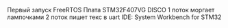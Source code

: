 Первый запуск FreeRTOS
Плата STM32F407VG DISCO
1 поток моргает лампочками
2 поток пишет текс в uart
IDE: System Workbench for STM32
